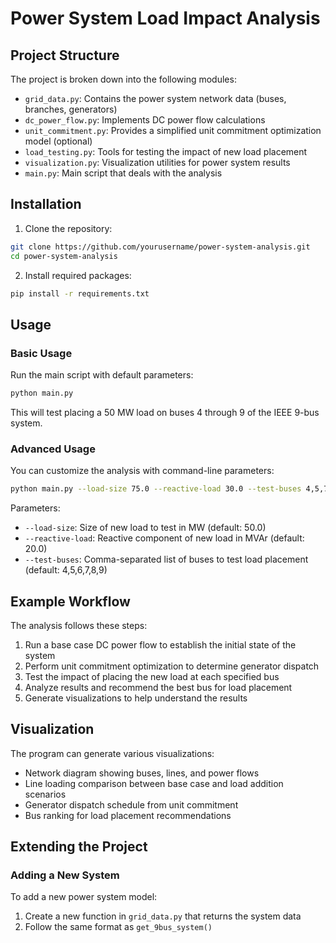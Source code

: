 # Power System Load Impact Analysis

## Project Structure

The project is broken down into the following modules:

- `grid_data.py`: Contains the power system network data (buses, branches, generators)
- `dc_power_flow.py`: Implements DC power flow calculations
- `unit_commitment.py`: Provides a simplified unit commitment optimization model (optional)
- `load_testing.py`: Tools for testing the impact of new load placement
- `visualization.py`: Visualization utilities for power system results
- `main.py`: Main script that deals with the analysis

## Installation

1. Clone the repository:
```bash
git clone https://github.com/yourusername/power-system-analysis.git
cd power-system-analysis
```

2. Install required packages:
```bash
pip install -r requirements.txt
```

## Usage

### Basic Usage

Run the main script with default parameters:

```bash
python main.py
```

This will test placing a 50 MW load on buses 4 through 9 of the IEEE 9-bus system.

### Advanced Usage

You can customize the analysis with command-line parameters:

```bash
python main.py --load-size 75.0 --reactive-load 30.0 --test-buses 4,5,7
```

Parameters:
- `--load-size`: Size of new load to test in MW (default: 50.0)
- `--reactive-load`: Reactive component of new load in MVAr (default: 20.0)
- `--test-buses`: Comma-separated list of buses to test load placement (default: 4,5,6,7,8,9)

## Example Workflow

The analysis follows these steps:

1. Run a base case DC power flow to establish the initial state of the system
2. Perform unit commitment optimization to determine generator dispatch
3. Test the impact of placing the new load at each specified bus
4. Analyze results and recommend the best bus for load placement
5. Generate visualizations to help understand the results

## Visualization

The program can generate various visualizations:

- Network diagram showing buses, lines, and power flows
- Line loading comparison between base case and load addition scenarios
- Generator dispatch schedule from unit commitment
- Bus ranking for load placement recommendations

## Extending the Project

### Adding a New System

To add a new power system model:

1. Create a new function in `grid_data.py` that returns the system data
2. Follow the same format as `get_9bus_system()`